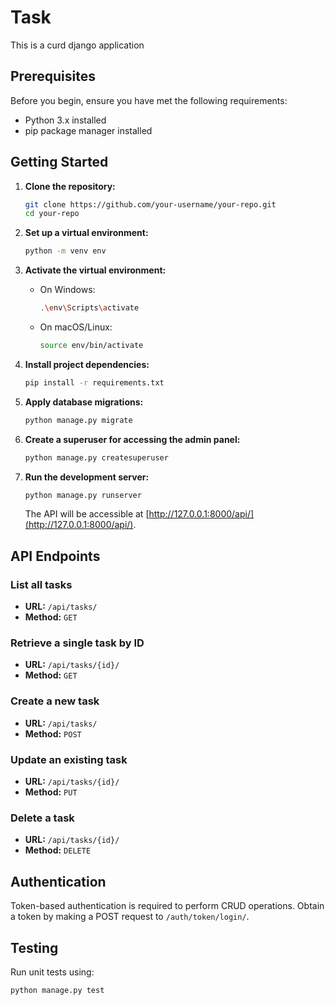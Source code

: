 # Task

This is a curd django application 

## Prerequisites

Before you begin, ensure you have met the following requirements:

- Python 3.x installed
- pip package manager installed

## Getting Started

1. **Clone the repository:**

    ```bash
    git clone https://github.com/your-username/your-repo.git
    cd your-repo
    ```

2. **Set up a virtual environment:**

    ```bash
    python -m venv env
    ```

3. **Activate the virtual environment:**

    - On Windows:

        ```bash
        .\env\Scripts\activate
        ```

    - On macOS/Linux:

        ```bash
        source env/bin/activate
        ```

4. **Install project dependencies:**

    ```bash
    pip install -r requirements.txt
    ```

5. **Apply database migrations:**

    ```bash
    python manage.py migrate
    ```

6. **Create a superuser for accessing the admin panel:**

    ```bash
    python manage.py createsuperuser
    ```

7. **Run the development server:**

    ```bash
    python manage.py runserver
    ```

    The API will be accessible at [http://127.0.0.1:8000/api/](http://127.0.0.1:8000/api/).

## API Endpoints

### List all tasks

- **URL:** `/api/tasks/`
- **Method:** `GET`

### Retrieve a single task by ID

- **URL:** `/api/tasks/{id}/`
- **Method:** `GET`

### Create a new task

- **URL:** `/api/tasks/`
- **Method:** `POST`

### Update an existing task

- **URL:** `/api/tasks/{id}/`
- **Method:** `PUT`

### Delete a task

- **URL:** `/api/tasks/{id}/`
- **Method:** `DELETE`

## Authentication

Token-based authentication is required to perform CRUD operations. Obtain a token by making a POST request to `/auth/token/login/`.

## Testing

Run unit tests using:

```bash
python manage.py test
